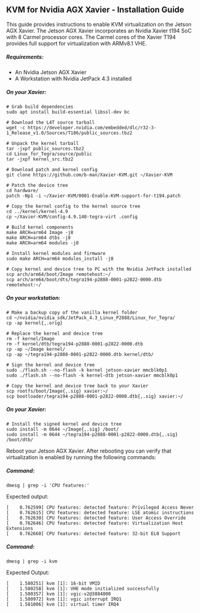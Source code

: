 ## KVM for Nvidia AGX Xavier - Installation Guide

This guide provides instructions to enable KVM virtualization on the Jetson AGX Xavier.
The Jetson AGX Xavier incorporates an Nvidia Xavier t194 SoC with 8 Carmel processor cores.
The Carmel cores of the Xavier T194 provides full support for virtualization with ARMv8.1 VHE.

##### Requirements:
- An Nvidia Jetson AGX Xavier
- A Workstation with  Nvidia JetPack 4.3 installed



##### On your Xavier:
```
# Grab build dependencies
sudo apt install build-essential libssl-dev bc

# Download the L4T source tarball
wget -c https://developer.nvidia.com/embedded/dlc/r32-3-1_Release_v1.0/Sources/T186/public_sources.tbz2

# Unpack the kernel tarball
tar -jxpf public_sources.tbz2
cd Linux_for_Tegra/source/public
tar -jxpf kernel_src.tbz2

# Download patch and kernel config
git clone https://github.com/b-man/Xavier-KVM.git ~/Xavier-KVM

# Patch the device tree
cd hardware/
patch -Np1 -i ~/Xavier-KVM/0001-Enable-KVM-support-for-t194.patch

# Copy the kernel config to the kernel source tree
cd ../kernel/kernel-4.9
cp ~/Xavier-KVM/config-4.9.140-tegra-virt .config

# Build kernel components
make ARCH=arm64 Image -j8
make ARCH=arm64 dtbs -j8
make ARCH=arm64 modules -j8

# Install kernel modules and firmware
sudo make ARCH=arm64 modules_install -j8

# Copy kernel and device tree to PC with the Nvidia JetPack installed
scp arch/arm64/boot/Image remotehost:~/
scp arch/arm64/boot/dts/tegra194-p2888-0001-p2822-0000.dtb remotehost:~/
```

##### On your workstation:
```
# Make a backup copy of the vanilla kernel folder
cd ~/nvidia/nvidia_sdk/JetPack_4.3_Linux_P2888/Linux_for_Tegra/
cp -ap kernel{,.orig}

# Replace the kernel and device tree
rm -f kernel/Image
rm -f kernel/dtb/tegra194-p2888-0001-p2822-0000.dtb
cp -ap ~/Image kernel/
cp -ap ~/tegra194-p2888-0001-p2822-0000.dtb kernel/dtb/

# Sign the kernel and device tree
sudo ./flash.sh --no-flash -k kernel jetson-xavier mmcblk0p1
sudo ./flash.sh --no-flash -k kernel-dtb jetson-xavier mmcblk0p1

# Copy the kernel and device tree back to your Xavier
scp rootfs/boot/Image{,.sig} xavier:~/
scp bootloader/tegra194-p2888-0001-p2822-0000.dtb{,.sig} xavier:~/
```
##### On your Xavier:
```
# Install the signed kernel and device tree
sudo install -m 0644 ~/Image{,.sig} /boot/
sudo install -m 0644 ~/tegra194-p2888-0001-p2822-0000.dtb{,.sig} /boot/dtb/
```
Reboot your Jetson AGX Xavier. After rebooting you can verify that virtualization is enabled
by running the following commands:

##### Command:
```
dmesg | grep -i 'CPU features:'
```
Expected output:
```
[    0.762599] CPU features: detected feature: Privileged Access Never
[    0.762615] CPU features: detected feature: LSE atomic instructions
[    0.762630] CPU features: detected feature: User Access Override
[    0.762646] CPU features: detected feature: Virtualization Host Extensions
[    0.762660] CPU features: detected feature: 32-bit EL0 Support
```
##### Command:
```
dmesg | grep -i kvm
```
Expected Output:
```
[    1.580251] kvm [1]: 16-bit VMID
[    1.580258] kvm [1]: VHE mode initialized successfully
[    1.580357] kvm [1]: vgic-v2@3884000
[    1.580972] kvm [1]: vgic interrupt IRQ1
[    1.581006] kvm [1]: virtual timer IRQ4
```
